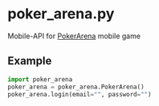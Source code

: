 # poker_arena.py
Mobile-API for [PokerArena](https://play.google.com/store/apps/details?id=air.ru.mail.games.pokerarena) mobile game

## Example
```python
import poker_arena
poker_arena = poker_arena.PokerArena()
poker_arena.login(email="", password="")
```
